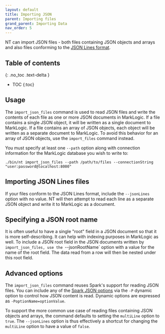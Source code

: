 ```yaml
---
layout: default
title: Importing JSON
parent: Importing files
grand_parent: Importing Data
nav_order: 5
---
```


NT can import JSON files - both files containing JSON objects and arrays and also files conforming to the 
[JSON Lines format](https://jsonlines.org/).

## Table of contents
{: .no_toc .text-delta }

- TOC
{:toc}

## Usage

The `import_json_files` command is used to read JSON files and write the contents of each file as one or more JSON
documents in MarkLogic. If a file contains a single JSON object, it will be written as a single document to MarkLogic.
If a file contains an array of JSON objects, each object will be written as a separate document to MarkLogic. To avoid
this behavior for an array of JSON objects, use the `import_files` command instead.

You must specify at least one `--path` option along with connection information for the MarkLogic database you wish to write to:

    ./bin/nt import_json_files --path /path/to/files --connectionString "user:password@localhost:8000"

## Importing JSON Lines files

If your files conform to the JSON Lines format, include the `--jsonLines` option with no value. NT will then attempt
to read each line as a separate JSON object and write it to MarkLogic as a document.

## Specifying a JSON root name

It is often useful to have a single "root" field in a JSON document so that it is more self-describing. It
can help with indexing purposes in MarkLogic as well. To include a JSON root field in the JSON documents written by
`import_json_files, use the `--jsonRootName` option with a value for the name of the root field. The data read from a 
row will then be nested under this root field.

## Advanced options

The `import_json_files` command reuses Spark's support for reading JSON files. You can include any of
the [Spark JSON options](https://spark.apache.org/docs/latest/sql-data-sources-json.html) via the `-P` dynamic option
to control how JSON content is read. Dynamic options are expressed as `-PoptionName=optionValue`.

To support the more common use case of reading files containing JSON objects and arrays, the command defaults to setting
the `multiLine` option to `true`. The `--jsonLines` option is thus effectively a shortcut for changing the `multiLine`
option to have a value of `false`.
